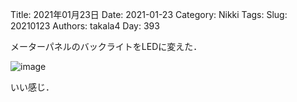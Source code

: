 ﻿Title: 2021年01月23日
Date: 2021-01-23
Category: Nikki
Tags: 
Slug: 20210123
Authors: takala4
Day: 393



メーターパネルのバックライトをLEDに変えた．





![image](https://i.imgur.com/HNIGY7Z.jpg)




いい感じ．
